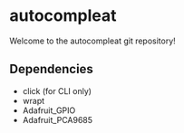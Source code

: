 # autocompleat
Welcome to the autocompleat git repository!

## Dependencies
- click (for CLI only)
- wrapt
- Adafruit_GPIO
- Adafruit_PCA9685


